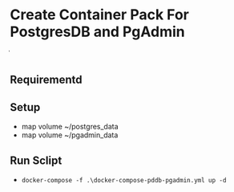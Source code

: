 # Create Container Pack For PostgresDB and PgAdmin
่
## Requirementd

## Setup
 - map volume  ~/postgres_data
 -  map volume  ~/pgadmin_data

## Run Sclipt
 - ```docker-compose -f .\docker-compose-pddb-pgadmin.yml up -d```